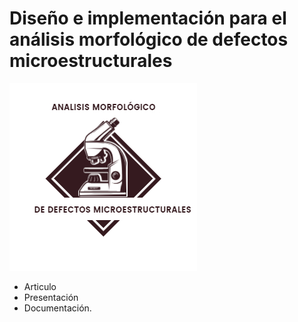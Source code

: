 # Diseño e implementación para  el análisis morfológico de defectos microestructurales

![logo](https://github.com/Netgineer0/IntegradorDocumentacion/blob/main/logo.jpg)

* Articulo
* Presentación
* Documentación.
  
  
